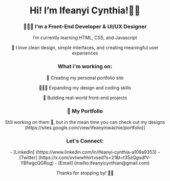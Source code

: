 <div align="center">
<h1>Hi! I’m Ifeanyi Cynthia!👋🏽</h1> 

<h3>👩🏽‍💻 I'm a Front-End Developer & UI/UX Designer</h3>
<p>I’m currently learning HTML, CSS, and Javascript</p> 
<p>💞️ I love clean design, simple interfaces, and creating meaningful user experiences</p>



### What i'm working on:
<div align="center">
<p>🎨 Creating my personal portfolio site</p>
<p>👩🏽‍💻 Expanding my design and coding skills</p>
<p>🚀 Building real-world front-end projects</p>
</div>

### 🎨 My Portfolio
<div align="center">
<p> Still working on them 💼, but in the mean time you can check out my designs (https://sites.google.com/view/ifeanyinwachie/portfolio)] </p>

  
### Let's Connect: 
<div align="center">
- [LinkedIn] (https://www.linkedin.com/in/ifeanyi-cynthia-a109a9353)
- [Twitter] (https://x.com/ovtwwhhirtvsed?s=21&t=t35zQgodfV-YBfwgcQGRug)
- [Email] (mailto:ifeanyicynthian@gmail.com)


Thanks for stopping by! 👍🏽


